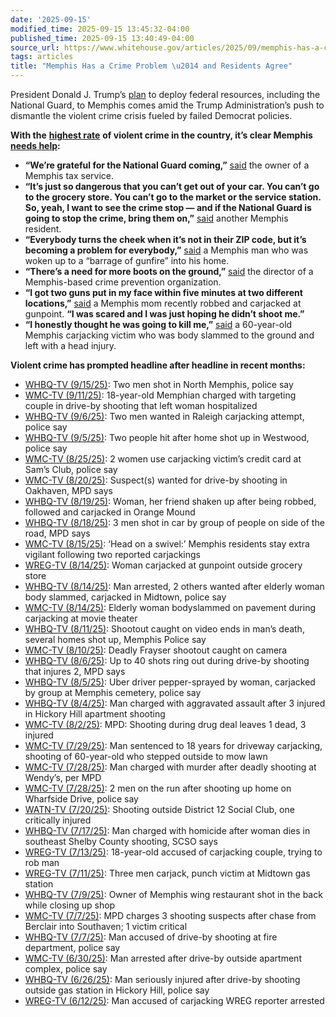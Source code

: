 ```yaml
---
date: '2025-09-15'
modified_time: 2025-09-15 13:45:32-04:00
published_time: 2025-09-15 13:40:49-04:00
source_url: https://www.whitehouse.gov/articles/2025/09/memphis-has-a-crime-problem-and-residents-agree/
tags: articles
title: "Memphis Has a Crime Problem \u2014 and Residents Agree"
---
```

 
President Donald J. Trump’s
[plan](https://x.com/RapidResponse47/status/1966478031867793669) to
deploy federal resources, including the National Guard, to Memphis comes
amid the Trump Administration’s push to dismantle the violent crime
crisis fueled by failed Democrat policies.

**With the** [**highest
rate**](https://www.wsmv.com/2025/09/05/this-tennessee-city-has-highest-violent-crime-rate-country-see-where-your-home-ranks/#:~:text=Memphis%20had%20the%20highest%20rate%20of%20violent%20crime)
**of violent crime in the country, it’s clear Memphis** [**needs
help**](https://www.whitehouse.gov/articles/2025/09/president-trump-announces-bold-action-to-crush-violent-crime-in-memphis/)**:**

-   **“We’re grateful for the National Guard coming,”**
    [said](https://x.com/RapidResponse47/status/1967600611622633511) the
    owner of a Memphis tax service.
-   **“It’s just so dangerous that you can’t get out of your car. You
    can’t go to the grocery store. You can’t go to the market or the
    service station. So, yeah, I want to see the crime stop — and if the
    National Guard is going to stop the crime, bring them on,”**
    [said](https://x.com/RapidResponse47/status/1967577446464819621)
    another Memphis resident.
-   **“Everybody turns the cheek when it’s not in their ZIP code, but
    it’s becoming a problem for everybody,”**
    [said](https://x.com/RapidResponse47/status/1967618701865488764) a
    Memphis man who was woken up to a “barrage of gunfire” into his
    home.
-   **“There’s a need for more boots on the ground,”**
    [said](https://x.com/RapidResponse47/status/1967616534769218028) the
    director of a Memphis-based crime prevention organization.
-   **“I got two guns put in my face within five minutes at two
    different locations,”**
    [said](https://x.com/RapidResponse47/status/1967613931591016663) a
    Memphis mom recently robbed and carjacked at gunpoint. **“I was
    scared and I was just hoping he didn’t shoot me.”**
-   **“I honestly thought he was going to kill me,”**
    [said](https://x.com/RapidResponse47/status/1967612336409297341) a
    60-year-old Memphis carjacking victim who was body slammed to the
    ground and left with a head injury.

**Violent crime has prompted headline after headline in recent months:**

-   [WHBQ-TV
    (9/15/25)](https://www.fox13memphis.com/news/two-men-shot-in-north-memphis-police-say/article_dcc7cc4a-2b7e-4195-91e6-b3e6906bc9c2.html):
    Two men shot in North Memphis, police say
-   [WMC-TV
    (9/11/25)](https://www.actionnews5.com/2025/09/11/18-year-old-memphian-charged-with-targeting-couple-drive-by-shooting-that-left-woman-hospitalized/):
    18-year-old Memphian charged with targeting couple in drive-by
    shooting that left woman hospitalized
-   [WHBQ-TV
    (9/6/25)](https://www.fox13memphis.com/news/two-men-wanted-in-raleigh-carjacking-attempt-police-say/article_5f988c3c-859b-4bfd-be70-89e9f4d1abb1.html):
    Two men wanted in Raleigh carjacking attempt, police say
-   [WHBQ-TV
    (9/5/25)](https://www.fox13memphis.com/news/two-people-hit-after-home-shot-up-in-westwood-police-say/article_b7fb3705-2dd6-4998-b9b0-897bb42309e4.html):
    Two people hit after home shot up in Westwood, police say
-   [WMC-TV
    (8/25/25)](https://www.actionnews5.com/2025/08/25/2-women-use-carjacking-victims-credit-card-sams-club-police-say/):
    2 women use carjacking victim’s credit card at Sam’s Club, police
    say
-   [WMC-TV
    (8/20/25)](https://www.actionnews5.com/2025/08/20/suspects-wanted-drive-by-shooting-oakhaven-mpd-says/):
    Suspect(s) wanted for drive-by shooting in Oakhaven, MPD says
-   [WHBQ-TV
    (8/19/25)](https://www.fox13memphis.com/news/woman-her-friend-shaken-up-after-being-robbed-followed-and-carjacked-in-orange-mound/article_a722ec86-ef5a-41df-a451-1246489b6fac.html):
    Woman, her friend shaken up after being robbed, followed and
    carjacked in Orange Mound
-   [WHBQ-TV
    (8/18/25)](https://www.fox13memphis.com/news/3-men-shot-in-car-by-group-of-people-on-side-of-the-road-mpd/article_c2a80bf7-f429-4a87-8d6b-9a0e51edda67.html):
    3 men shot in car by group of people on side of the road, MPD says
-   [WMC-TV
    (8/15/25)](https://www.actionnews5.com/video/2025/08/16/head-swivel-memphis-residents-stay-extra-vigilant-following-two-reported-carjackings/):
    ‘Head on a swivel:’ Memphis residents stay extra vigilant following
    two reported carjackings
-   [WREG-TV (8/14/25)](https://www.youtube.com/watch?v=yczzluTJ-ds):
    Woman carjacked at gunpoint outside grocery store
-   [WHBQ-TV
    (8/14/25)](https://www.fox13memphis.com/news/man-arrested-2-others-wanted-after-elderly-woman-body-slammed-carjacked-in-midtown-police-say/article_1f392159-e023-42e4-bed2-ca694ead35f7.html):
    Man arrested, 2 others wanted after elderly woman body slammed,
    carjacked in Midtown, police say
-   [WMC-TV
    (8/14/25)](https://www.actionnews5.com/2025/08/14/elderly-woman-bodyslammed-pavement-during-carjacking-2-men-run-1-custody-police-say/):
    Elderly woman bodyslammed on pavement during carjacking at movie
    theater
-   [WHBQ-TV (8/11/25)](https://www.youtube.com/watch?v=lUwUrSG9PQ8):
    Shootout caught on video ends in man’s death, several homes shot up,
    Memphis Police say
-   [WMC-TV
    (8/10/25)](https://www.actionnews5.com/2025/08/11/deadly-frayser-shootout-caught-camera/):
    Deadly Frayser shootout caught on camera
-   [WHBQ-TV
    (8/6/25)](https://www.fox13memphis.com/news/up-to-40-shots-ring-out-during-drive-by-shooting-that-injures-2-mpd-says/article_ac71a47f-edd7-44ef-b904-14c5d705abaf.html):
    Up to 40 shots ring out during drive-by shooting that injures 2, MPD
    says
-   [WHBQ-TV
    (8/5/25)](https://www.fox13memphis.com/news/uber-driver-pepper-sprayed-by-woman-carjacked-by-group-at-memphis-cemetery-police-say/article_0e49ff87-8399-4e5e-b556-095c952da37e.html):
    Uber driver pepper-sprayed by woman, carjacked by group at Memphis
    cemetery, police say
-   [WHBQ-TV
    (8/4/25)](https://www.fox13memphis.com/news/woman-injured-one-detained-in-hickory-hill-apartment-shooting-mpd-says/article_ad2a86d7-f7ad-498a-97b0-80dcc55009cd.html):
    Man charged with aggravated assault after 3 injured in Hickory Hill
    apartment shooting
-   [WMC-TV
    (8/2/25)](https://www.actionnews5.com/2025/08/02/mpd-shooting-during-drug-deal-leaves-1-dead-3-injured/):
    MPD: Shooting during drug deal leaves 1 dead, 3 injured
-   [WMC-TV
    (7/29/25)](https://www.actionnews5.com/2025/07/29/man-sentenced-18-years-driveway-carjacking-shooting-60-year-old-who-stepped-outside-mow-lawn/):
    Man sentenced to 18 years for driveway carjacking, shooting of
    60-year-old who stepped outside to mow lawn
-   [WMC-TV
    (7/28/25)](https://www.actionnews5.com/2025/07/29/shooting-wendys-leaves-man-dead-per-mpd/):
    Man charged with murder after deadly shooting at Wendy’s, per MPD
-   [WMC-TV
    (7/28/25)](https://www.actionnews5.com/2025/07/28/2-men-run-after-shooting-up-home-wharfside-drive-police-say/):
    2 men on the run after shooting up home on Wharfside Drive, police
    say
-   [WATN-TV
    (7/20/25)](https://www.localmemphis.com/article/news/local/shooting-outside-district-12-social-club-one-critically-injured/522-3d838cfa-96f8-4e39-a110-7803b3d3a746):
    Shooting outside District 12 Social Club, one critically injured
-   [WHBQ-TV
    (7/17/25)](https://www.fox13memphis.com/news/woman-killed-two-men-detained-after-shooting-in-southeast-shelby-county-scso-says/article_7662c8f7-19b1-4b2e-ae95-c3110ba1ba08.html):
    Man charged with homicide after woman dies in southeast Shelby
    County shooting, SCSO says
-   [WREG-TV
    (7/13/25)](https://www.yahoo.com/news/18-old-accused-carjacking-couple-183100066.html):
    18-year-old accused of carjacking couple, trying to rob man
-   [WREG-TV
    (7/11/25)](https://wreg.com/news/three-men-carjack-punch-victim-at-midtown-gas-station/):
    Three men carjack, punch victim at Midtown gas station
-   [WHBQ-TV
    (7/9/25)](https://www.fox13memphis.com/news/memphis-business-owner-seeks-justice-after-being-shot-outside-his-restaurant/article_7e6c9017-bfc8-4cd6-87ff-8a6ec399840e.html):
    Owner of Memphis wing restaurant shot in the back while closing up
    shop
-   [WMC-TV
    (7/7/25)](https://www.actionnews5.com/2025/07/08/mpd-detains-3-shooting-suspects-after-chase-berclair-into-southaven-1-victim-critical/):
    MPD charges 3 shooting suspects after chase from Berclair into
    Southaven; 1 victim critical
-   [WHBQ-TV
    (7/7/25)](https://www.fox13memphis.com/news/man-accused-of-drive-by-shooting-at-fire-department-police-say/article_505eb0cf-8c7d-4088-976d-0dca419e11d2.html):
    Man accused of drive-by shooting at fire department, police say
-   [WMC-TV
    (6/30/25)](https://www.actionnews5.com/2025/06/30/man-arrested-after-drive-by-outside-apartment-complex-police-say/):
    Man arrested after drive-by outside apartment complex, police say
-   [WHBQ-TV
    (6/26/25)](https://www.fox13memphis.com/news/man-seriously-injured-after-drive-by-shooting-outside-gas-station-in-hickory-hill-police-say/article_e954ff77-d241-484f-8f08-ec4bda49e6fe.html):
    Man seriously injured after drive-by shooting outside gas station in
    Hickory Hill, police say
-   [WREG-TV (6/12/25)](https://www.youtube.com/watch?v=lN6i1qibTRc):
    Man accused of carjacking WREG reporter arrested
